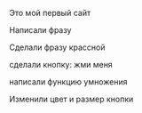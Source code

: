 Это мой первый сайт

Написали фразу 

Сделали фразу крассной

сделали кнопку: жми меня

написали функцию умножения 

Изменили цвет и размер кнопки 